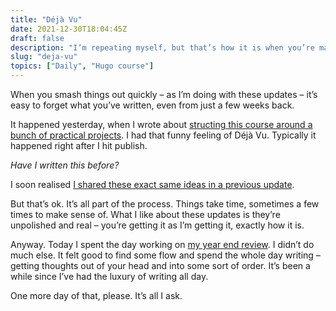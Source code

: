 ```yaml
---
title: "Déjà Vu"
date: 2021-12-30T18:04:45Z
draft: false
description: "I’m repeating myself, but that’s how it is when you’re making sense of things."
slug: "deja-vu"
topics: ["Daily", "Hugo course"]
---
```


When you smash things out quickly – as I’m doing with these updates – it’s easy to forget what you’ve written, even from just a few weeks back. 

It happened yesterday, when I wrote about [structing this course around a bunch of practical projects](/updates/resilient-research/). I had that funny feeling of Déjà Vu. Typically it happened right after I hit publish. 

*Have I written this before?* 

I soon realised [I shared these exact same ideas in a previous update](/updates/course-utility/).

But that’s ok. It’s all part of the process. Things take time, sometimes a few times to make sense of. What I like about these updates is they’re unpolished and real – you’re getting it as I’m getting it, exactly how it is.

Anyway. Today I spent the day working on [my year end review](/writing/2021-review/). I didn’t do much else. It felt good to find some flow and spend the whole day writing – getting thoughts out of your head and into some sort of order. It’s been a while since I’ve had the luxury of writing all day. 

One more day of that, please. It’s all I ask.